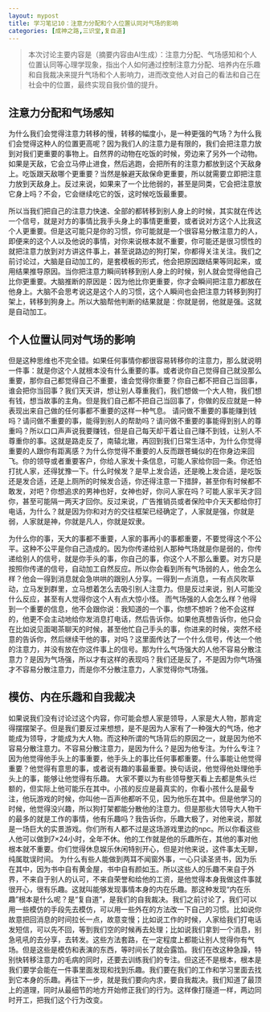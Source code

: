 ```yaml
---
layout: mypost
title: 学习笔记10：注意力分配和个人位置认同对气场的影响
categories: [成神之路,三识堂,复自道]
---
```


> 本次讨论主要内容是（摘要内容由AI生成）：注意力分配、气场感知和个人位置认同等心理学现象，指出个人如何通过控制注意力分配、培养内在乐趣和自我裁决来提升气场和个人影响力，进而改变他人对自己的看法和自己在社会中的位置，最终实现自我价值的提升。

## 注意力分配和气场感知
为什么我们会觉得注意力转移的慢，转移的幅度小，是一种更强的气场？为什么我们会觉得这种人的位置更高呢？因为我们人的注意力是有限的，我们会把注意力放到对我们更重要的事物上。自然界的动物在吃饭的时候，旁边来了另外一个动物。如果是天敌，它会立马停止进食，然后逃跑，会把所有的注意力都放到这个天敌身上。吃饭跟天敌哪个更重要？当然是躲避天敌保命更重要，所以就需要立即把注意力放到天敌身上。反过来说，如果来了一个比他弱的，甚至是同类，它会把注意放它身上吗？不会，它会继续吃它的饭，这时候吃饭最重要。


所以当我们把自己的注意力快速、全部的都转移到别人身上的时候，其实就在传达一个信号，就是对方的事情比我手头身上的事情更重要，或者说对方这个人比我这个人更重要。但是这可能只是你的习惯，你可能就是一个很容易分散注意力的人，即便来的这个人以及他说的事情，对你来说根本就不重要，你可能还是很习惯性的就把注意力放到对方讲这件事上，甚至说路边的狗打架，你都得关注关注。我们之前讨论过，大脑是自动加工的，是套模板的形式，他会把原因跟结果等同起来，或用结果推导原因。当你把注意力瞬间转移到别人身上的时候，别人就会觉得他自己比你更重要。大脑推断的原因是：因为他比你更重要，你才会瞬间把注意力都放在他身上。大脑不会思考说这是这个人的习惯，这个人瞬间也会把注意力转移到狗打架上，转移到狗身上。所以大脑帮他判断的结果就是：你就是弱，他就是强。这就是自动加工。

## 个人位置认同对气场的影响
但是这种思维也不完全错。如果任何事情你都很容易转移你的注意力，那么就说明一件事：就是你这个人就根本没有什么重要的事。或者说你自己觉得自己就没那么重要，那你自己都觉得自己不重要，谁会觉得你重要？你自己都不把自己当回事，谁会把你当回事？我们天天讲，想让别人尊重我们，我们想做一个大人物，我们想有钱，想当故事的主角。但是我们自己都不把自己当回事了，你做的反应就是一种表现出来自己做的任何事都不重要的这样一种气息。
请问做不重要的事能赚到钱吗？请问做不重要的事，能得到别人的帮助吗？请问做不重要的事能得到别人的尊重吗？所以口口声声说我要赚钱，但是自己每天却干着让自己赚不到钱，让别人不尊重你的事。这就是路走反了，南辕北辙，再回到我们日常生活中，为什么你觉得重要的人跟你有距离感？为什么你觉得不重要的人反而跟苍蝇似的在你身边来回飞。你的领导或者重要客户，你给人家发十条信息，可能人家给你回一条。你还怕打扰人家，还得犹豫一下。什么时候发？是早上发合适，还是晚上发合适，是吃饭还是发合适，还是上厕所的时候发合适，你还得注意一下措辞，甚至你有时候都不敢发，对吧？你想追求的男神也好，女神也好，你问人家在吗？可能人家半天才回你，甚至可能隔一两天才回你。反过来说，广告推销员或者保险中介天天都给你打电话，为什么？就是因为你和对方的交往框架已经确定了，人家就是强，你就是弱，人家就是神，你就是凡人，你就是奴隶。


为什么你的事，天大的事都不重要，人家的事再小的事都重要，不要觉得这个不公平。这种不公平是你自己造成的。因为你传递给别人那种气场就是你是弱的，你传递给别人的信号，就是你手头的事，你自己的事，你这个人不那么重要。对方只是按照你传递的信号，自动加工自然反应。所以你会看到所有气场弱的人，他会怎么样？他会一得到消息就会急哄哄的跟别人分享。一得到一点消息，一有点风吹草动，立马发到群里，立马想着怎么去吸引别人注意力。但是反过来说，别人可能没什么反应，甚至有人觉得你这个人有点大惊小怪。
而气场强的人会怎么样？他得到一个重要的信息，他不会跟你说：我知道的一个事，你想不想听？他不会这样的，他更不会主动地给你发消息打电话，然后告诉你。如果他真想告诉你，他只会在比如说见面喝茶聊天的时候，甚至他忙自己手头的事，你进来的时候，突然不经意的告诉你，然后继续干他的事，对吗？这里面传达了一个什么信号，传达一个他的注意力，并没有放在你这件事上的信号。那为什么气场强大的人他不容易分散注意力？是因为气场强，所以才有这样的表现吗？我们还是反了，不是因为你气场强才不容易分散注意力，而是你不分散注意力，人家觉得你气场强。

## 模仿、内在乐趣和自我裁决

如果说我们没有讨论过这个内容，你可能会想人家是领导，人家是大人物，那肯定得摆摆架子。但是我们要反过来想想，是不是因为人家有了一种强大的气场，他才能成为领导，才能成为大人物。而这种所谓的气场背后的原因之一，就是因为他不容易分散注意力。不容易分散注意力，是因为什么？是因为他专注。为什么专注？因为他觉得他手头上的事重要，他手头上的事比任何事都重要。什么事能让他觉得重要？他觉得有意思的事，或者说有趣的事最重要。换句话说，他觉得他处理他手头上的事，能够让他觉得有乐趣。
大家不要以为有些领导整天看上去都是焦头烂额的，但实际上他可能乐在其中。小孩的反应是最真实的，你看小孩什么是最专注，他玩游戏的时候，你叫他一百声他都听不见，因为他乐在其中。但是他学习的时候，他觉得没兴趣，所以狗打架都能分散他的注意力。但是那些大领导大人物干的最多的就是工作的事情，他有乐趣吗？我告诉你，乐趣大极了，对他来说，那就是一场巨大的实景游戏。你们所有人都不过是这场游戏里边的npc。所以你看这些人他可以做到7×24小时，全年不休。他的工作就是他的乐趣所在，其他的事对他根本就不重要。你们觉得休息娱乐休闲特别开心，但是对他来说，这件事太无聊，纯属耽误时间。
为什么有些人能做到两耳不闻窗外事，一心只读圣贤书，因为乐在其中，因为书中自有黄金屋，书中自有颜如玉。所以这些人的乐趣不来自于外界，不来自于别人的认可，不来自荣誉和给他的工资，是他觉得本身我做这件事就很开心，很有乐趣。这就叫能够发现事情本身的内在乐趣。那这种发现“内在乐趣”根本是什么呢？是“复自道”，是我们的自我裁决。我们之前讨论了，我们可以用一些模仿的手段先去模仿，可以用一些外在的方法改一下自己的习惯。比如说你故意把回消息的时间拉长一点，故意变慢；比如说工作的时候，人家给我们打电话发短信，可以先不回，等到我们空的时候再去处理；比如说我们拿到一个消息，别急吼吼的去分享，去转发。这些方法套路，在一定程度上都能让别人觉得你有气场。但是这些是模仿和表演的东西，等时间长了就会露馅。我们在改这种急躁，特别快转移注意力的毛病的同时，还要去训练我们的专注。但这还不是根本，根本是我们要学会能在一件事里面发现和找到乐趣。我们要在我们的工作和学习里面去找到它本身的乐趣。再往下一步，就是我们要向内求，要自我裁决。我们知道了最顶上的道理，同时从最细节的地方开始修正我们的行为。这样像打隧道一样，两边同时开工，把我们这个行为改变。


